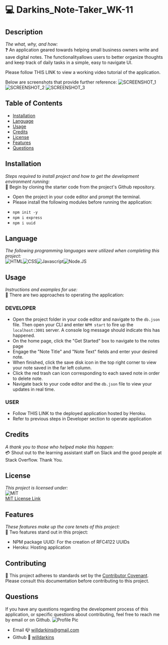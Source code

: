 # 💻 Darkins_Note-Taker_WK-11

## Description
*The what, why, and how:*<br>
❓ An application geared towards helping small business owners write and save digital notes. The functionalityallows users to better organize thoughts and keep track of daily tasks in a simple, easy to navigate UI.

Please follow THIS LINK to view a working video tutorial of the application.

Below are screenshots that provide further reference:
![SCREENSHOT_1](https://user-images.githubusercontent.com/84754257/138191352-ad3448e4-2f49-4c9a-913b-e7628b193e64.JPG)
![SCREENSHOT_2](https://user-images.githubusercontent.com/84754257/138191360-c05ca67b-48a6-4ba7-a9fc-6ac1fcd9908d.JPG)
![SCREENSHOT_3](https://user-images.githubusercontent.com/84754257/138191365-94512328-73e5-490f-acc6-c9177a3e1623.JPG)

## Table of Contents

* [Installation](#installation)
* [Language](#language)
* [Usage](#usage)
* [Credits](#credits)
* [License](#license)
* [Features](#feature)
* [Questions](#Questions)

## Installation
*Steps required to install project and how to get the development environment running:* 
<br>
🔌 Begin by cloning the starter code from the project's Github repository. 
- Open the project in your code editor and prompt the terminal.
- Please install the following modules before running the application:
* `npm init -y`
* `npm i express` 
* `npm i uuid`

## Language 
*The following programming languages were utilized when completing this project:*
<br>
![HTML](https://img.shields.io/badge/Language-HTML-yellowgreen.svg)![CSS](https://img.shields.io/badge/Language-CSS-important.svg)![Javascript](https://img.shields.io/badge/Language-javascript-yellow.svg)![Node.JS](https://img.shields.io/badge/Language-Node.JS-ff69b4.svg)

## Usage
*Instructions and examples for use:*
<br>
🏁 There are two approaches to operating the application:
### DEVELOPER
* Open the project folder in your code editor and navigate to the `db.json` file. Then open your CLI and enter `NPM start` to fire up the `localhost:3001` server. A console log message should indicate this has happened.
* On the home page, click the "Get Started" box to navigate to the notes page
* Engage the "Note Title" and "Note Text" fields and enter your desired note.
* When finished, click the save disk icon in the top right corner to view your note saved in the far left column.
* Click the red trash can icon corresponding to each saved note in order to delete note.
* Navigate back to your code editor and the `db.json` file to view your updates in real time.

### USER
* Follow THIS LINK to the deployed application hosted by Heroku.
* Refer to previous steps in Developer section to operate application

## Credits
*A thank you to those who helped make this happen:*
<br>
💳 Shout out to the learning assistant staff on Slack and the good people at Stack Overflow. Thank You.

  ## License
*This project is licensed under:* <br>
![MIT](https://img.shields.io/badge/License-MIT-yellow.svg)<br>
<a href= https://opensource.org/licenses/MIT)>MIT License Link</a><br>

## Features
*These features make up the core tenets of this project:*
<br>
🌟 Two features stand out in this project:
* NPM package UUID: For the creation of RFC4122 UUIDs
* Heroku: Hosting application

## Contributing
👐 This project adheres to standards set by the <a href = https://www.contributor-covenant.org/version/2/1/code_of_conduct/code_of_conduct.md>Contributor Covenant</a>.<br>
Please consult this documentation before contributing to this project.

## Questions
If you have any questions regarding the development process of this application, or specific questions about contributing, feel free to reach me by email or on Github.
![Profile Pic](https://user-images.githubusercontent.com/84754257/138190954-a5ae2c9d-bc4f-448e-ac43-91d15320cd13.jpg)

* Email 📪 willdarkins@gmail.com
* Github 🗿 [willdarkins](https://github.com/willdarkins) 
